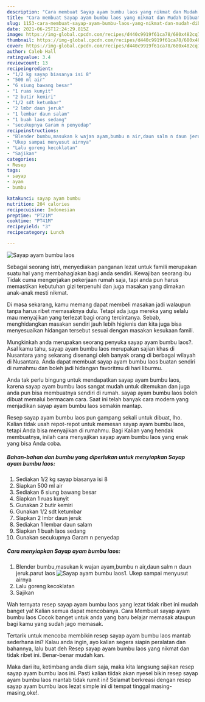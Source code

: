 ```yaml
---
description: "Cara membuat Sayap ayam bumbu laos yang nikmat dan Mudah Dibuat"
title: "Cara membuat Sayap ayam bumbu laos yang nikmat dan Mudah Dibuat"
slug: 1153-cara-membuat-sayap-ayam-bumbu-laos-yang-nikmat-dan-mudah-dibuat
date: 2021-06-25T12:24:29.815Z
image: https://img-global.cpcdn.com/recipes/d440c9919f61ca78/680x482cq70/sayap-ayam-bumbu-laos-foto-resep-utama.jpg
thumbnail: https://img-global.cpcdn.com/recipes/d440c9919f61ca78/680x482cq70/sayap-ayam-bumbu-laos-foto-resep-utama.jpg
cover: https://img-global.cpcdn.com/recipes/d440c9919f61ca78/680x482cq70/sayap-ayam-bumbu-laos-foto-resep-utama.jpg
author: Caleb Hall
ratingvalue: 3.4
reviewcount: 13
recipeingredient:
- "1/2 kg sayap biasanya isi 8"
- "500 ml air"
- "6 siung bawang besar"
- "1 ruas kunyit"
- "2 butir kemiri"
- "1/2 sdt ketumbar"
- "2 lmbr daun jeruk"
- "1 lembar daun salam"
- "1 buah laos sedang"
- "secukupnya Garam n penyedap"
recipeinstructions:
- "Blender bumbu,masukan k wajan ayam,bumbu n air,daun salm n daun jeruk.parut laos"
- "Ukep sampai menyusut airnya"
- "Lalu goreng kecoklatan"
- "Sajikan"
categories:
- Resep
tags:
- sayap
- ayam
- bumbu

katakunci: sayap ayam bumbu 
nutrition: 204 calories
recipecuisine: Indonesian
preptime: "PT21M"
cooktime: "PT41M"
recipeyield: "3"
recipecategory: Lunch

---
```



![Sayap ayam bumbu laos](https://img-global.cpcdn.com/recipes/d440c9919f61ca78/680x482cq70/sayap-ayam-bumbu-laos-foto-resep-utama.jpg)

Sebagai seorang istri, menyediakan panganan lezat untuk famili merupakan suatu hal yang membahagiakan bagi anda sendiri. Kewajiban seorang ibu Tidak cuma mengerjakan pekerjaan rumah saja, tapi anda pun harus memastikan kebutuhan gizi terpenuhi dan juga masakan yang dimakan anak-anak mesti nikmat.

Di masa  sekarang, kamu memang dapat membeli masakan jadi walaupun tanpa harus ribet memasaknya dulu. Tetapi ada juga mereka yang selalu mau menyajikan yang terlezat bagi orang tercintanya. Sebab, menghidangkan masakan sendiri jauh lebih higienis dan kita juga bisa menyesuaikan hidangan tersebut sesuai dengan masakan kesukaan famili. 



Mungkinkah anda merupakan seorang penyuka sayap ayam bumbu laos?. Asal kamu tahu, sayap ayam bumbu laos merupakan sajian khas di Nusantara yang sekarang disenangi oleh banyak orang di berbagai wilayah di Nusantara. Anda dapat membuat sayap ayam bumbu laos buatan sendiri di rumahmu dan boleh jadi hidangan favoritmu di hari liburmu.

Anda tak perlu bingung untuk mendapatkan sayap ayam bumbu laos, karena sayap ayam bumbu laos sangat mudah untuk ditemukan dan juga anda pun bisa membuatnya sendiri di rumah. sayap ayam bumbu laos boleh dibuat memalui bermacam cara. Saat ini telah banyak cara modern yang menjadikan sayap ayam bumbu laos semakin mantap.

Resep sayap ayam bumbu laos pun gampang sekali untuk dibuat, lho. Kalian tidak usah repot-repot untuk memesan sayap ayam bumbu laos, tetapi Anda bisa menyajikan di rumahmu. Bagi Kalian yang hendak membuatnya, inilah cara menyajikan sayap ayam bumbu laos yang enak yang bisa Anda coba.

<!--inarticleads1-->

##### Bahan-bahan dan bumbu yang diperlukan untuk menyiapkan Sayap ayam bumbu laos:

1. Sediakan 1/2 kg sayap biasanya isi 8
1. Siapkan 500 ml air
1. Sediakan 6 siung bawang besar
1. Siapkan 1 ruas kunyit
1. Gunakan 2 butir kemiri
1. Gunakan 1/2 sdt ketumbar
1. Siapkan 2 lmbr daun jeruk
1. Sediakan 1 lembar daun salam
1. Siapkan 1 buah laos sedang
1. Gunakan secukupnya Garam n penyedap




<!--inarticleads2-->

##### Cara menyiapkan Sayap ayam bumbu laos:

1. Blender bumbu,masukan k wajan ayam,bumbu n air,daun salm n daun jeruk.parut laos
<img src="https://img-global.cpcdn.com/steps/cbe873ffe3f56343/160x128cq70/sayap-ayam-bumbu-laos-langkah-memasak-1-foto.jpg" alt="Sayap ayam bumbu laos">1. Ukep sampai menyusut airnya
1. Lalu goreng kecoklatan
1. Sajikan




Wah ternyata resep sayap ayam bumbu laos yang lezat tidak ribet ini mudah banget ya! Kalian semua dapat mencobanya. Cara Membuat sayap ayam bumbu laos Cocok banget untuk anda yang baru belajar memasak ataupun bagi kamu yang sudah jago memasak.

Tertarik untuk mencoba membikin resep sayap ayam bumbu laos mantab sederhana ini? Kalau anda ingin, ayo kalian segera siapin peralatan dan bahannya, lalu buat deh Resep sayap ayam bumbu laos yang nikmat dan tidak ribet ini. Benar-benar mudah kan. 

Maka dari itu, ketimbang anda diam saja, maka kita langsung sajikan resep sayap ayam bumbu laos ini. Pasti kalian tiidak akan nyesel bikin resep sayap ayam bumbu laos mantab tidak rumit ini! Selamat berkreasi dengan resep sayap ayam bumbu laos lezat simple ini di tempat tinggal masing-masing,oke!.

